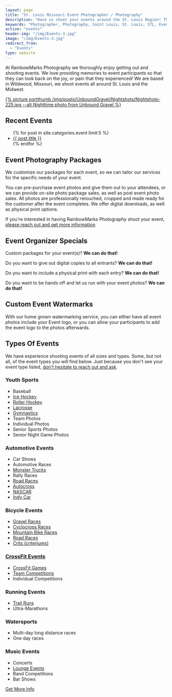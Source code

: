 ```yaml
---
layout: page
title: "St. Louis Missouri Event Photographer / Photography"
description: "Have us shoot your events around the St. Louis Region! This events page will show you some information about the types of events we can photograph."
keywords: "Photographer, Photography, Saint Louis, St. Louis, STL, Event, Event Photos, Races, Bike Race, Car Race, Car Racing, Automotive"
active: "events"
header-img: "/img/Events-3.jpg"
image: "/img/Events-3.jpg"
redirect_from: 
  - "Events"
type: website
---
```

At RainbowMarks Photography we thoroughly enjoy getting out and shooting events. We love providing memories to event participants so that they can look back on the joy, or pain that they experienced! We are based in Wildwood, Missouri, we shoot events all around St. Louis and the Midwest. 

<div class="row">
  <div class="col-4">
    <a href="https://rainbowmarks.com/blog/">{% picture portthumb /img/posts/UnboundGravel/Nightshots/Nightshots-225.jpg --alt Nighttime photo from Unbound Gravel %}
    </a>
  </div>
  <div class="col-8">
  <h2>Recent Events</h2>
    <ul>
     {% for post in site.categories.event limit:5 %}    
          <li><a href="{{ post.url | prepend: site.baseurl }}">{{ post.title }}</a> </li>          
      {% endfor %}    
    </ul>
  </div>
</div>

<div class="row">
  <div class="col-6">
    <h2>Event Photography Packages</h2>
    <p>We customize our packages for each event, so we can tailor our services for the specific needs of your event.</p>
    <p>You can pre-purchase event photos and give them out to your attendees, or we can provide on-site photo package sales, as well as post event photo sales. All photos are professionally retouched, cropped and made ready for the customer after the event completes. We offer digital downloads, as well as physical print options.</p>
    <p>If you're interested in having RainbowMarks Photography shoot your event, <a href="https://cjh.am/rbmcontact" class="btn btn-primary">please reach out and get more information</a></p>
  </div>
  <div class="col-6"> 
    <h2>Event Organizer Specials</h2>
    <p>Custom packages for your event(s)? <strong>We can do that!</strong> </p>
    <p>Do you want to give out digital copies to all entrants? <strong>We can do that!</strong> </p>
    <p>Do you want to include a physical print with each entry? <strong>We can do that!</strong> </p>
    <p>Do you want to be hands off and let us run with your event photos? <strong>We can do that!</strong> </p>
  </div>
</div>


<div class="row">
  <div class="col-12">
  <h2>Custom Event Watermarks</h2>
  <p>With our home grown watermarking service, you can either have all event photos include your Event logo, or you can allow your participants to add the event logo to the photos afterwards.</p>  
  </div>
</div>

## Types Of Events
We have experience shooting events of all sizes and types. Some, but not all, of the event types you will find below. Just because you don't see your event type listed, [don't hesitate to reach out and ask](https://cjh.am/rbmcontact).

<div class="row">
  <div class="col-6">
  <h3>Youth Sports</h3>
    <ul>
      <li>Baseball</li>
      <li><a href="/events/hockey/">Ice Hockey</a></li>
      <li><a href="/events/hockey/">Roller Hockey</a></li>
      <li><a href="/events/lacrosse/">Lacrosse</a></li>
      <li><a href="/Events/2023/11/MoJudgesCup">Gymnastics</a></li>
      <li>Team Photos</li>
      <li>Individual Photos</li>
      <li>Senior Sports Photos</li>
      <li>Senior Night Game Photos</li>
    </ul>
    <h3>Automotive Events</h3>
    <ul>
      <li>Car Shows</li>
      <li>Automotive Races</li>
      <li><a href="/Events/2024/06/big-foot-open-house">Monster Trucks</a></li>
      <li>Rally Races</li>
      <li><a href="/Events/2021/10/2021RunOffs">Road Races</a></li>
      <li><a href="/Events/2024/04/StLouisRegion">Autocross</a></li>
      <li><a href="/Events/2023/06/EnjoyIllinois300/">NASCAR</a></li>
      <li><a href="/Events/2021/08/August-21-2021-IndyCar-Race-At-WWT-Raceway">Indy Car</a></li>
    </ul>
   <h3>Bicycle Events</h3>
    <ul>
      <li><a href="/Events/2023/05/StLouisBikeRacePhotography/">Gravel Races</a></li>
      <li><a href="/Events/2023/05/StLouisBikeRacePhotography/">Cyclocross Races</a></li>
      <li><a href="/Events/2023/05/StLouisBikeRacePhotography/">Mountain Bike Races</a></li>
      <li><a href="/Events/2023/05/StLouisBikeRacePhotography/">Road Races</a></li>
      <li><a href="/Events/2023/05/StLouisBikeRacePhotography/">Crits (criteriums)</a></li>
    </ul>
  </div>
  <div class="col-6">
    <h3><a href="/Events/2023/10/CrossFitPhotography/">CrossFit Events</a></h3>
    <ul>
      <li><a href="/Events/2019/09/2019-CrossFit-Games">CrossFit Games</a></li>
      <li><a href="/Events/2021/10/MidwestMastersExperience">Team Competitions</a></li>
      <li>Individual Competitions</li>
    </ul>
    <h3>Running Events</h3>
    <ul>
      <li><a href="/Events/2023/07/MinerTough/">Trail Runs</a></li>
      <li>Ultra-Marathons</li>
    </ul>
    <h3>Watersports</h3>
    <ul>
      <li>Multi-day long distance races</li>
      <li>One day races</li>
    </ul>
        <h3>Music Events</h3>
    <ul>
      <li>Concerts</li>
      <li><a href="/Events/2023/08/TheSideHustle/">Lounge Events</a></li>
      <li>Band Competitions</li>
      <li>Bar Shows</li>
    </ul>
  </div>
</div>
<div class="row">
  <div class="col-12">
    <a href="https://cjh.am/rbmcontact" class="btn btn-primary">Get More Info</a>
  </div>
</div>

